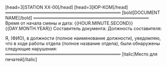 [head=3]STATION XX-00[/head]
[head=3]ЮР-КОМ[/head]
═════════════════════════════════════
[bold]DOCUMENT NAME[/bold]
═════════════════════════════════════
Время от начала смены и дата: {{HOUR.MINUTE.SECOND}} {{DAY.MONTH.YEAR}}
Составитель документа:
Должность составителя:

Я, (ФИО), в должности (полное наименование должности), уведомляю, что в ходе работы отдела (полное название отдела), были обнаружены следующие нарушения:
═════════════════════════════════════
[italic]Место для печатей[/italic]
